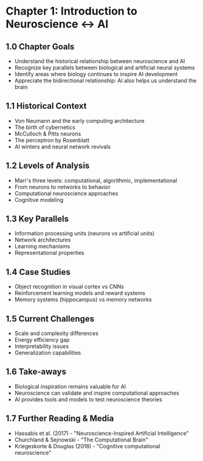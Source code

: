 # Chapter 1: Introduction to Neuroscience ↔ AI

## 1.0 Chapter Goals
- Understand the historical relationship between neuroscience and AI
- Recognize key parallels between biological and artificial neural systems
- Identify areas where biology continues to inspire AI development
- Appreciate the bidirectional relationship: AI also helps us understand the brain

## 1.1 Historical Context
- Von Neumann and the early computing architecture
- The birth of cybernetics
- McCulloch & Pitts neurons
- The perceptron by Rosenblatt
- AI winters and neural network revivals

## 1.2 Levels of Analysis
- Marr's three levels: computational, algorithmic, implementational
- From neurons to networks to behavior
- Computational neuroscience approaches
- Cognitive modeling

## 1.3 Key Parallels
- Information processing units (neurons vs artificial units)
- Network architectures
- Learning mechanisms
- Representational properties

## 1.4 Case Studies
- Object recognition in visual cortex vs CNNs
- Reinforcement learning models and reward systems
- Memory systems (hippocampus) vs memory networks

## 1.5 Current Challenges
- Scale and complexity differences
- Energy efficiency gap
- Interpretability issues
- Generalization capabilities

## 1.6 Take-aways
- Biological inspiration remains valuable for AI
- Neuroscience can validate and inspire computational approaches
- AI provides tools and models to test neuroscience theories

## 1.7 Further Reading & Media
- Hassabis et al. (2017) - "Neuroscience-Inspired Artificial Intelligence"
- Churchland & Sejnowski - "The Computational Brain"
- Kriegeskorte & Douglas (2018) - "Cognitive computational neuroscience"